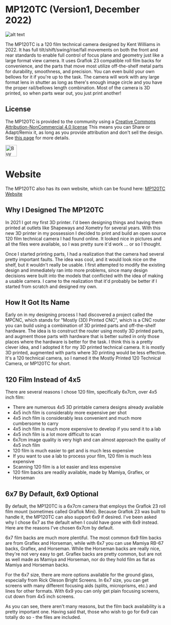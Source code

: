 # MP120TC (Version1, December 2022)
![alt text](https://github.com/MP120TC/Version1_2022/blob/main/MP120TC_complete.jpg?raw=true "MP120TC complete camera")

The MP120TC is a 120 film technical camera designed by Kent Williams in 2022.  It has full tilt/shift/swing/rise/fall movements on both the front and rear standards to enable full control of focus plane and geometry just like a large format view camera.  It uses Graflok 23 compatible roll film backs for convenience, and the parts that move most utilize off-the-shelf metal parts for durability, smoothness, and precision.  You can even build your own bellows for it if you're up to the task.  The camera will work with any large format lens in shutter as long as there's enough image circle and you have the proper rail/bellows length combination.  Most of the camera is 3D printed, so when parts wear out, you just print another!

## License
The MP120TC is provided to the community using a [Creative Commons Attribution-NonCommercial 4.0 license](https://creativecommons.org/licenses/by-nc/4.0/)
This means you can Share or Adapt/Remix it, as long as you provide attribution and don't sell the design. See [this page](https://creativecommons.org/licenses/by-nc-sa/4.0/legalcode) for more details.

<a href='https://ko-fi.com/X8X8HTEGW' target='_blank'><img height='36' style='border:0px;height:36px;' src='https://storage.ko-fi.com/cdn/kofi2.png?v=3' border='0' alt='Buy Me a Coffee at ko-fi.com' /></a> 

# Website
The MP120TC also has its own website, which can be found here:  [MP120TC Website](https://williamskg6.wixsite.com/mp120tc)
## Why I Designed The MP120TC
In 2021 I got my first 3D printer.  I'd been designing things and having them printed at outlets like Shapeways and Xometry for several years. With this new 3D printer in my possession I decided to print and build an open source 120 film technical camera I had found online.  It looked nice in pictures and all the files were available, so I was pretty sure it'd work ... or so I thought.

Once I started printing parts, I had a realization that the camera had several pretty important faults.  The idea was cool, and it would look nice on the shelf, but it wouldn't really be usable. I first attempted to modify the existing design and immediately ran into more problems, since many design decisions were built into the models that conflicted with the idea of making a usable camera.  I came to the realization that it'd probably be better if I started from scratch and designed my own.

## How It Got Its Name
Early on in my designing process I had discovered a project called the MPCNC, which stands for "Mostly (3D) Printed CNC", which is a CNC router you can build using a combination of 3D printed parts and off-the-shelf hardware.  The idea is to construct the router using mostly 3D printed parts, and augment those parts with hardware that is better suited in only those places where the hardware is better for the task.  I think this is a pretty clever idea, and I adopted it for my 3D printed technical camera.  It is mostly 3D printed, augmented with parts where 3D printing would be less effective.  It's a 120 technical camera, so I named it the Mostly Printed 120 Technical Camera, or MP120TC for short.

## 120 Film Instead of 4x5
There are several reasons I chose 120 film, specifically 6x7cm, over 4x5 inch film:
- There are numerous 4x5 3D printable camera designs already available
- 4x5 inch film is considerably more expensive per shot
- 4x5 inch film is considerably less convenient and much more cumbersome to carry
- 4x5 inch film is much more expensive to develop if you send it to a lab
- 4x5 inch film is a lot more difficult to scan
- 6x7cm image quality is very high and can almost approach the quality of 4x5 inch film
- 120 film is much easier to get and is much less expensive
- If you want to use a lab to process your film, 120 film is much less expensive
- Scanning 120 film is a lot easier and less expensive
- 120 film backs are readily available, made by Mamiya, Graflex, or Horseman

## 6x7 By Default, 6x9 Optional
By default, the MP120TC is a 6x7cm camera that employs the Graflok 23 roll film mount (sometimes called Graflok Mini).  Because Graflok 23 was built to handle it, the MP120TC can also support 6x9 if desired.  I've been asked why I chose 6x7 as the default when I could have gone with 6x9 instead.  Here are the reasons I've chosen 6x7cm by default. 

6x7 film backs are much more plentiful.  The most common 6x9 film backs are from Graflex and Horseman, while with 6x7 you can use Mamiya RB-67 backs, Graflex, and Horseman.  While the Horseman backs are really nice, they're not very easy to get.  Graflex backs are pretty common, but are not as well made as Mamiya and Horseman, nor do they hold film as flat as Mamiya and Horseman backs.

For the 6x7 size, there are more options available for the ground glass, especially from Rick Oleson Bright Screens.  In 6x7 size, you can get screens with many different focusing aids (splits, microprisms, etc.) and lines for other formats.  With 6x9 you can only get plain focusing screens, cut down from 4x5 inch screens.

As you can see, there aren't many reasons, but the film back availability is a pretty important one.  Having said that, those who wish to go for 6x9 can totally do so - the files are included.

